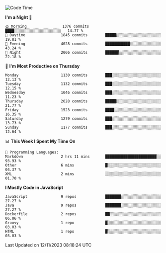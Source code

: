 <!--START_SECTION:waka-->
![Code Time](http://img.shields.io/badge/Code%20Time-1%2C316%20hrs%2017%20mins-blue)

**I'm a Night 🦉** 

```text
🌞 Morning                1376 commits        ████░░░░░░░░░░░░░░░░░░░░░   14.77 % 
🌆 Daytime                1845 commits        █████░░░░░░░░░░░░░░░░░░░░   19.81 % 
🌃 Evening                4028 commits        ███████████░░░░░░░░░░░░░░   43.24 % 
🌙 Night                  2066 commits        ██████░░░░░░░░░░░░░░░░░░░   22.18 % 
```
📅 **I'm Most Productive on Thursday** 

```text
Monday                   1130 commits        ███░░░░░░░░░░░░░░░░░░░░░░   12.13 % 
Tuesday                  1132 commits        ███░░░░░░░░░░░░░░░░░░░░░░   12.15 % 
Wednesday                1046 commits        ███░░░░░░░░░░░░░░░░░░░░░░   11.23 % 
Thursday                 2028 commits        █████░░░░░░░░░░░░░░░░░░░░   21.77 % 
Friday                   1523 commits        ████░░░░░░░░░░░░░░░░░░░░░   16.35 % 
Saturday                 1279 commits        ███░░░░░░░░░░░░░░░░░░░░░░   13.73 % 
Sunday                   1177 commits        ███░░░░░░░░░░░░░░░░░░░░░░   12.64 % 
```


📊 **This Week I Spent My Time On** 

```text
💬 Programming Languages: 
Markdown                 2 hrs 11 mins       ███████████████████████░░   93.93 % 
Other                    6 mins              █░░░░░░░░░░░░░░░░░░░░░░░░   04.37 % 
XML                      2 mins              ░░░░░░░░░░░░░░░░░░░░░░░░░   01.70 % 
```

**I Mostly Code in JavaScript** 

```text
JavaScript               9 repos             ███████░░░░░░░░░░░░░░░░░░   27.27 % 
Java                     9 repos             ███████░░░░░░░░░░░░░░░░░░   27.27 % 
Dockerfile               2 repos             ██░░░░░░░░░░░░░░░░░░░░░░░   06.06 % 
Groovy                   1 repo              █░░░░░░░░░░░░░░░░░░░░░░░░   03.03 % 
HTML                     1 repo              █░░░░░░░░░░░░░░░░░░░░░░░░   03.03 % 
```




 Last Updated on 12/11/2023 08:18:24 UTC
<!--END_SECTION:waka-->

